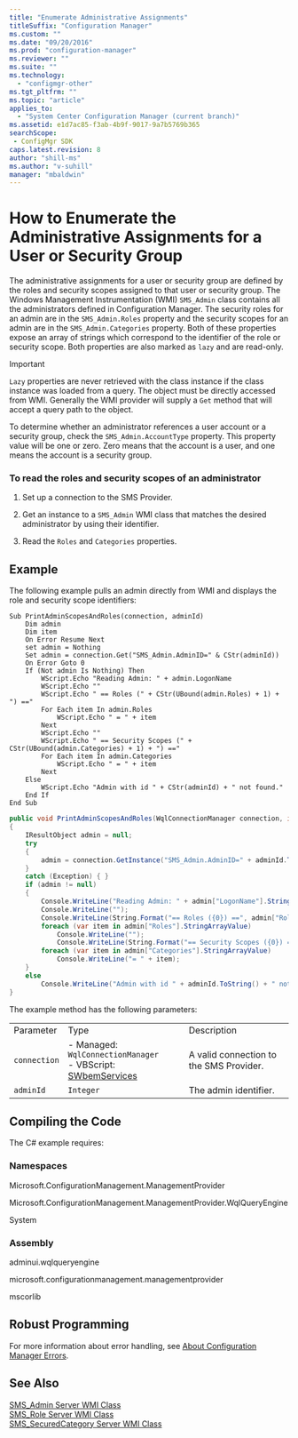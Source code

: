 ```yaml
---
title: "Enumerate Administrative Assignments"
titleSuffix: "Configuration Manager"
ms.custom: ""
ms.date: "09/20/2016"
ms.prod: "configuration-manager"
ms.reviewer: ""
ms.suite: ""
ms.technology:
  - "configmgr-other"
ms.tgt_pltfrm: ""
ms.topic: "article"
applies_to:
  - "System Center Configuration Manager (current branch)"
ms.assetid: e1d7ac85-f3ab-4b9f-9017-9a7b5769b365searchScope: - ConfigMgr SDK
caps.latest.revision: 8
author: "shill-ms"
ms.author: "v-suhill"
manager: "mbaldwin"
---
```

# How to Enumerate the Administrative Assignments for a User or Security Group
The administrative assignments for a user or security group are defined by the roles and security scopes assigned to that user or security group. The Windows Management Instrumentation (WMI) `SMS_Admin` class contains all the administrators defined in Configuration Manager. The security roles for an admin are in the `SMS_Admin.Roles` property and the security scopes for an admin are in the `SMS_Admin.Categories` property. Both of these properties expose an array of strings which correspond to the identifier of the role or security scope. Both properties are also marked as `lazy` and are read-only.  

> [!IMPORTANT]
>  `Lazy` properties are never retrieved with the class instance if the class instance was loaded from a query. The object must be directly accessed from WMI. Generally the WMI provider will supply a `Get` method that will accept a query path to the object.  

 To determine whether an administrator references a user account or a security group, check the `SMS_Admin.AccountType` property. This property value will be one or zero. Zero means that the account is a user, and one means the account is a security group.  

### To read the roles and security scopes of an administrator  

1.  Set up a connection to the SMS Provider.  

2.  Get an instance to a `SMS_Admin` WMI class that matches the desired administrator by using their identifier.  

3.  Read the `Roles` and `Categories` properties.  

## Example  
 The following example pulls an admin directly from WMI and displays the role and security scope identifiers:  

```vbs  
Sub PrintAdminScopesAndRoles(connection, adminId)  
    Dim admin  
    Dim item  
    On Error Resume Next  
    set admin = Nothing  
    Set admin = connection.Get("SMS_Admin.AdminID=" & CStr(adminId))  
    On Error Goto 0  
    If (Not admin Is Nothing) Then  
        WScript.Echo "Reading Admin: " + admin.LogonName  
        WScript.Echo ""  
        WScript.Echo " == Roles (" + CStr(UBound(admin.Roles) + 1) + ") =="  
        For Each item In admin.Roles  
            WScript.Echo " = " + item  
        Next  
        WScript.Echo ""  
        WScript.Echo " == Security Scopes (" + CStr(UBound(admin.Categories) + 1) + ") =="  
        For Each item In admin.Categories  
            WScript.Echo " = " + item  
        Next  
    Else  
        WScript.Echo "Admin with id " + CStr(adminId) + " not found."  
    End If  
End Sub  

```  

```c#  
public void PrintAdminScopesAndRoles(WqlConnectionManager connection, int adminId)  
{  
    IResultObject admin = null;  
    try  
    {  
        admin = connection.GetInstance("SMS_Admin.AdminID=" + adminId.ToString());  
    }  
    catch (Exception) { }  
    if (admin != null)  
    {  
        Console.WriteLine("Reading Admin: " + admin["LogonName"].StringValue);  
        Console.WriteLine("");  
        Console.WriteLine(String.Format("== Roles ({0}) ==", admin["Roles"].StringArrayValue.Length.ToString()));  
        foreach (var item in admin["Roles"].StringArrayValue)            Console.WriteLine("= " + item);  
            Console.WriteLine("");  
            Console.WriteLine(String.Format("== Security Scopes ({0}) ==", admin["Categories"].StringArrayValue.Length.ToString()));  
        foreach (var item in admin["Categories"].StringArrayValue)  
            Console.WriteLine("= " + item);  
    }  
    else  
        Console.WriteLine("Admin with id " + adminId.ToString() + " not found.");  
}  

```  

 The example method has the following parameters:  

||||  
|-|-|-|  
|Parameter|Type|Description|  
|`connection`|-   Managed: `WqlConnectionManager`<br />-   VBScript: [SWbemServices](https://msdn.microsoft.com/library/aa393854.aspx)|A valid connection to the SMS Provider.|  
|`adminId`|`Integer`|The admin identifier.|  

## Compiling the Code  
 The C# example requires:  

### Namespaces  
 Microsoft.ConfigurationManagement.ManagementProvider  

 Microsoft.ConfigurationManagement.ManagementProvider.WqlQueryEngine  

 System  

### Assembly  
 adminui.wqlqueryengine  

 microsoft.configurationmanagement.managementprovider  

 mscorlib  

## Robust Programming  
 For more information about error handling, see [About Configuration Manager Errors](../../../../develop/core/understand/about-configuration-manager-errors.md).  

## See Also  
 [SMS_Admin Server WMI Class](../../../../develop/reference/core/servers/configure/sms_admin-server-wmi-class.md)   
 [SMS_Role Server WMI Class](../../../../develop/reference/core/servers/configure/sms_role-server-wmi-class.md)   
 [SMS_SecuredCategory Server WMI Class](../../../../develop/reference/core/servers/configure/sms_securedcategory-server-wmi-class.md)
